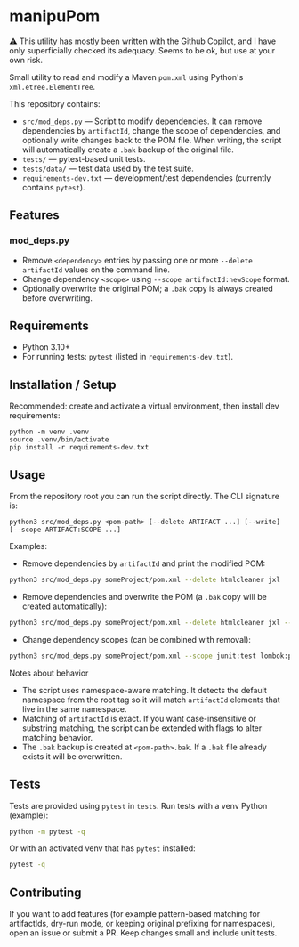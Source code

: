 # manipuPom

:warning: This utility has mostly been written with the Github Copilot, and I have only superficially checked its adequacy. Seems to be ok, but use at your own risk.

Small utility to read and modify a Maven `pom.xml` using Python's
`xml.etree.ElementTree`.

This repository contains:

- `src/mod_deps.py` — Script to modify dependencies. It can remove
  dependencies by `artifactId`, change the scope of dependencies, and optionally write changes back to the
  POM file. When writing, the script will automatically create a
  `.bak` backup of the original file.
- `tests/` — pytest-based unit tests.
- `tests/data/` — test data used by the test suite.
- `requirements-dev.txt` — development/test dependencies (currently
  contains `pytest`).

## Features

### mod_deps.py

- Remove `<dependency>` entries by passing one or more `--delete artifactId`
  values on the command line.
- Change dependency `<scope>` using `--scope artifactId:newScope` format.
- Optionally overwrite the original POM; a `.bak` copy is always
  created before overwriting.

## Requirements

- Python 3.10+
- For running tests: `pytest` (listed in `requirements-dev.txt`).

## Installation / Setup

Recommended: create and activate a virtual environment, then install
dev requirements:

```
python -m venv .venv
source .venv/bin/activate
pip install -r requirements-dev.txt
```

## Usage

From the repository root you can run the script directly. The CLI
signature is:

```
python3 src/mod_deps.py <pom-path> [--delete ARTIFACT ...] [--write] [--scope ARTIFACT:SCOPE ...]
```

Examples:

- Remove dependencies by `artifactId` and print the modified POM:

```bash
python3 src/mod_deps.py someProject/pom.xml --delete htmlcleaner jxl
```

- Remove dependencies and overwrite the POM (a `.bak` copy will be
  created automatically):

```bash
python3 src/mod_deps.py someProject/pom.xml --delete htmlcleaner jxl --write
```

- Change dependency scopes (can be combined with removal):

```bash
python3 src/mod_deps.py someProject/pom.xml --scope junit:test lombok:provided
```

Notes about behavior
- The script uses namespace-aware matching. It detects the default
  namespace from the root tag so it will match `artifactId` elements
  that live in the same namespace.
- Matching of `artifactId` is exact. If you want case-insensitive or
  substring matching, the script can be extended with flags to alter
  matching behavior.
- The `.bak` backup is created at `<pom-path>.bak`. If a `.bak` file
  already exists it will be overwritten.

## Tests

Tests are provided using `pytest` in `tests`. Run tests with a venv Python (example):

```bash
python -m pytest -q
```

Or with an activated venv that has `pytest` installed:

```bash
pytest -q
```

## Contributing

If you want to add features (for example pattern-based matching for
artifactIds, dry-run mode, or keeping original prefixing for namespaces),
open an issue or submit a PR. Keep changes small and include unit tests.
